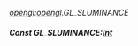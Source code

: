 _[opengl](../../modules/opengl/opengl-module.md):[opengl](../../modules/opengl/opengl-module.md).GL\_SLUMINANCE_
##### Const GL\_SLUMINANCE:[Int](../../modules/wonkey/wonkey-types-int.md)
